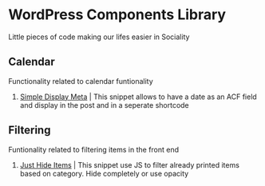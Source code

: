 # WordPress Components Library
Little pieces of code making our lifes easier in Sociality

## Calendar
Functionality related to calendar funtionality

1. [Simple Display Meta](Calendar/1-Simple-Display-Meta) | This snippet allows to have a date as an ACF field and display in the post and in a seperate shortcode

## Filtering
Funtionality related to filtering items in the front end

1. [Just Hide Items](Filtering/1-Just-Hide-Items)  | This snippet use JS to filter already printed items based on category. Hide completely or use opacity
